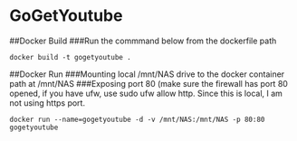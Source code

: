 # GoGetYoutube


##Docker Build
###Run the commmand below from the dockerfile path

`docker build -t gogetyoutube .`

##Docker Run
###Mounting local /mnt/NAS drive to the docker container path at /mnt/NAS
###Exposing port 80 (make sure the firewall has port 80 opened, if you have ufw, use sudo ufw allow http. Since this is local, I am not using https port.

`docker run --name=gogetyoutube -d -v /mnt/NAS:/mnt/NAS -p 80:80 gogetyoutube`
